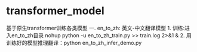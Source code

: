 # transformer_model
基于原生transformer训练各类模型
一. en_to_zh: 英文-中文翻译模型
    1. 训练:进入en_to_zh目录 nohup python -u en_to_zh_train.py >> train.log 2>&1 &
    2. 用训练好的模型推理翻译：python en_to_zh_infer_demo.py
